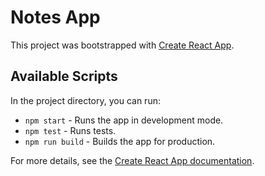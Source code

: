 # Notes App

This project was bootstrapped with [Create React App](https://github.com/facebook/create-react-app).

## Available Scripts

In the project directory, you can run:

- `npm start` - Runs the app in development mode.
- `npm test` - Runs tests.
- `npm run build` - Builds the app for production.

For more details, see the [Create React App documentation](https://facebook.github.io/create-react-app/docs/getting-started).
